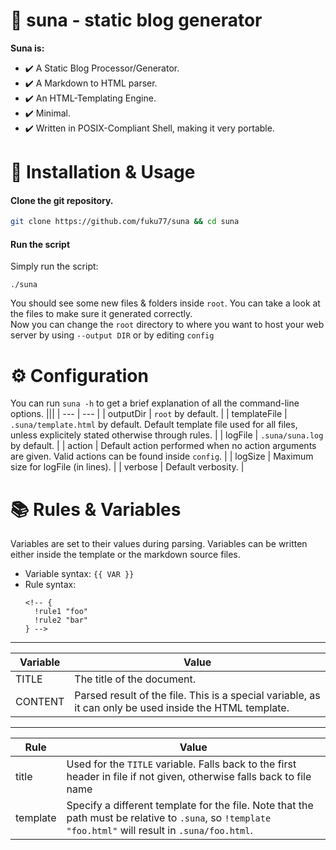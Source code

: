 # 🪷 suna - static blog generator

**Suna is:**

- ✔️ A Static Blog Processor/Generator.
- ✔️ A Markdown to HTML parser.
- ✔️ An HTML-Templating Engine.
- ✔️ Minimal.
- ✔️ Written in POSIX-Compliant Shell, making it very portable.

# 📖 Installation & Usage

#### Clone the git repository.

  ``` bash
  git clone https://github.com/fuku77/suna && cd suna
  ```
  
#### Run the script
Simply run the script:
<br>

```
./suna 
```

You should see some new files & folders inside `root`.
You can take a look at the files to make sure it generated correctly.
<br>
Now you can change the `root` directory to where you want to host your web server by using `--output DIR` or by editing `config`

# ⚙ Configuration

You can run `suna -h` to get a brief explanation of all the command-line options.
|||
| --- | --- |
| outputDir | `root` by default. |
| templateFile | `.suna/template.html` by default. Default template file used for all files, unless explicitely stated otherwise through rules. |
| logFile | `.suna/suna.log` by default. |
| action | Default action performed when no action arguments are given. Valid actions can be found inside `config`. |
| logSize | Maximum size for logFile (in lines). |
| verbose | Default verbosity. |

# 📚 Rules & Variables
Variables are set to their values during parsing.
Variables can be written either inside the template or the markdown source files.
- Variable syntax: `{{ VAR }}`
- Rule syntax:
  ```
  <!-- {
    !rule1 "foo"
    !rule2 "bar"
  } -->
  ```

---
| Variable | Value |
| - | - |
| TITLE | The title of the document. |
| CONTENT | Parsed result of the file. This is a special variable, as it can only be used inside the HTML template. |
---
| Rule | Value |
| - | - |
| title | Used for the `TITLE` variable. Falls back to the first header in file if not given, otherwise falls back to file name |
| template | Specify a different template for the file. Note that the path must be relative to `.suna`, so `!template "foo.html"` will result in `.suna/foo.html`. |
